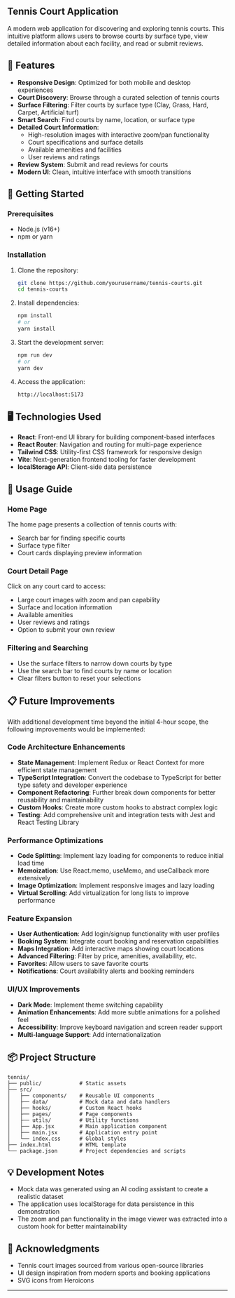 
## Tennis Court Application

A modern web application for discovering and exploring tennis courts. This intuitive platform allows users to browse courts by surface type, view detailed information about each facility, and read or submit reviews.

## 🎾 Features

- **Responsive Design**: Optimized for both mobile and desktop experiences
- **Court Discovery**: Browse through a curated selection of tennis courts
- **Surface Filtering**: Filter courts by surface type (Clay, Grass, Hard, Carpet, Artificial turf)
- **Smart Search**: Find courts by name, location, or surface type
- **Detailed Court Information**:
  - High-resolution images with interactive zoom/pan functionality
  - Court specifications and surface details
  - Available amenities and facilities
  - User reviews and ratings
- **Review System**: Submit and read reviews for courts
- **Modern UI**: Clean, intuitive interface with smooth transitions

## 🚀 Getting Started

### Prerequisites

- Node.js (v16+)
- npm or yarn

### Installation

1. Clone the repository:
   ```bash
   git clone https://github.com/yourusername/tennis-courts.git
   cd tennis-courts
   ```

2. Install dependencies:
   ```bash
   npm install
   # or
   yarn install
   ```

3. Start the development server:
   ```bash
   npm run dev
   # or
   yarn dev
   ```

4. Access the application:
   ```
   http://localhost:5173
   ```

## 🖥️ Technologies Used

- **React**: Front-end UI library for building component-based interfaces
- **React Router**: Navigation and routing for multi-page experience
- **Tailwind CSS**: Utility-first CSS framework for responsive design
- **Vite**: Next-generation frontend tooling for faster development
- **localStorage API**: Client-side data persistence

## 📱 Usage Guide

### Home Page

The home page presents a collection of tennis courts with:
- Search bar for finding specific courts
- Surface type filter
- Court cards displaying preview information

### Court Detail Page

Click on any court card to access:
- Large court images with zoom and pan capability
- Surface and location information
- Available amenities
- User reviews and ratings
- Option to submit your own review

### Filtering and Searching

- Use the surface filters to narrow down courts by type
- Use the search bar to find courts by name or location
- Clear filters button to reset your selections

## 📋 Future Improvements

With additional development time beyond the initial 4-hour scope, the following improvements would be implemented:

### Code Architecture Enhancements
- **State Management**: Implement Redux or React Context for more efficient state management
- **TypeScript Integration**: Convert the codebase to TypeScript for better type safety and developer experience
- **Component Refactoring**: Further break down components for better reusability and maintainability
- **Custom Hooks**: Create more custom hooks to abstract complex logic
- **Testing**: Add comprehensive unit and integration tests with Jest and React Testing Library

### Performance Optimizations
- **Code Splitting**: Implement lazy loading for components to reduce initial load time
- **Memoization**: Use React.memo, useMemo, and useCallback more extensively
- **Image Optimization**: Implement responsive images and lazy loading
- **Virtual Scrolling**: Add virtualization for long lists to improve performance

### Feature Expansion
- **User Authentication**: Add login/signup functionality with user profiles
- **Booking System**: Integrate court booking and reservation capabilities
- **Maps Integration**: Add interactive maps showing court locations
- **Advanced Filtering**: Filter by price, amenities, availability, etc.
- **Favorites**: Allow users to save favorite courts
- **Notifications**: Court availability alerts and booking reminders

### UI/UX Improvements
- **Dark Mode**: Implement theme switching capability
- **Animation Enhancements**: Add more subtle animations for a polished feel
- **Accessibility**: Improve keyboard navigation and screen reader support
- **Multi-language Support**: Add internationalization

## 📦 Project Structure

```
tennis/
├── public/            # Static assets
├── src/
│   ├── components/    # Reusable UI components
│   ├── data/          # Mock data and data handlers
│   ├── hooks/         # Custom React hooks
│   ├── pages/         # Page components
│   ├── utils/         # Utility functions
│   ├── App.jsx        # Main application component
│   ├── main.jsx       # Application entry point
│   └── index.css      # Global styles
├── index.html         # HTML template
└── package.json       # Project dependencies and scripts
```

## 💡 Development Notes

- Mock data was generated using an AI coding assistant to create a realistic dataset
- The application uses localStorage for data persistence in this demonstration
- The zoom and pan functionality in the image viewer was extracted into a custom hook for better maintainability

## 🙏 Acknowledgments

- Tennis court images sourced from various open-source libraries
- UI design inspiration from modern sports and booking applications
- SVG icons from Heroicons

---

